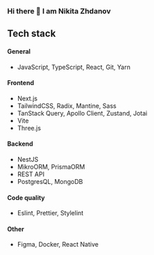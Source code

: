### Hi there 👋 I am Nikita Zhdanov

## Tech stack

#### General

- JavaScript, TypeScript, React, Git, Yarn

#### Frontend

- Next.js
- TailwindCSS, Radix, Mantine, Sass
- TanStack Query, Apollo Client, Zustand, Jotai
- Vite
- Three.js

#### Backend

- NestJS
- MikroORM, PrismaORM
- REST API
- PostgresQL, MongoDB

#### Code quality

- Eslint, Prettier, Stylelint

#### Other

- Figma, Docker, React Native

